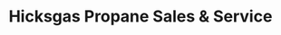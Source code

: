 ---
title: "Hicksgas Propane Sales & Service"
url: /belvidere/hicksgas-propane-sales-und-service/
shop: Gasflaschen
---